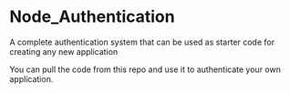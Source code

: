 # Node_Authentication
A complete authentication system that can be used as starter code for creating any new application

You can pull the code from this repo and use it to authenticate your own application.
